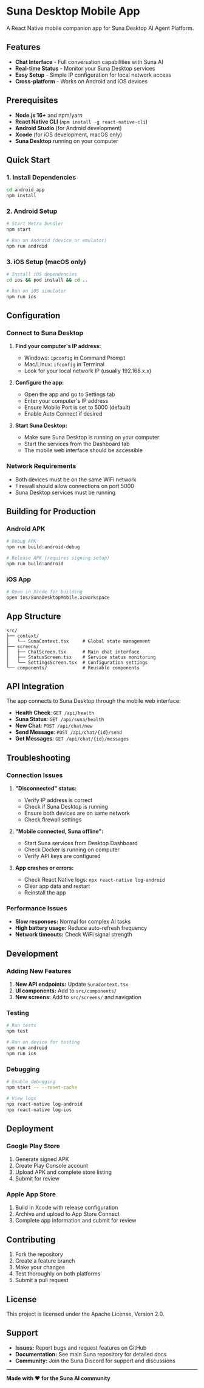 # Suna Desktop Mobile App

A React Native mobile companion app for Suna Desktop AI Agent Platform.

## Features

- **Chat Interface** - Full conversation capabilities with Suna AI
- **Real-time Status** - Monitor your Suna Desktop services
- **Easy Setup** - Simple IP configuration for local network access
- **Cross-platform** - Works on Android and iOS devices

## Prerequisites

- **Node.js 16+** and npm/yarn
- **React Native CLI** (`npm install -g react-native-cli`)
- **Android Studio** (for Android development)
- **Xcode** (for iOS development, macOS only)
- **Suna Desktop** running on your computer

## Quick Start

### 1. Install Dependencies

```bash
cd android_app
npm install
```

### 2. Android Setup

```bash
# Start Metro bundler
npm start

# Run on Android (device or emulator)
npm run android
```

### 3. iOS Setup (macOS only)

```bash
# Install iOS dependencies
cd ios && pod install && cd ..

# Run on iOS simulator
npm run ios
```

## Configuration

### Connect to Suna Desktop

1. **Find your computer's IP address:**
   - Windows: `ipconfig` in Command Prompt
   - Mac/Linux: `ifconfig` in Terminal
   - Look for your local network IP (usually 192.168.x.x)

2. **Configure the app:**
   - Open the app and go to Settings tab
   - Enter your computer's IP address
   - Ensure Mobile Port is set to 5000 (default)
   - Enable Auto Connect if desired

3. **Start Suna Desktop:**
   - Make sure Suna Desktop is running on your computer
   - Start the services from the Dashboard tab
   - The mobile web interface should be accessible

### Network Requirements

- Both devices must be on the same WiFi network
- Firewall should allow connections on port 5000
- Suna Desktop services must be running

## Building for Production

### Android APK

```bash
# Debug APK
npm run build:android-debug

# Release APK (requires signing setup)
npm run build:android
```

### iOS App

```bash
# Open in Xcode for building
open ios/SunaDesktopMobile.xcworkspace
```

## App Structure

```
src/
├── context/
│   └── SunaContext.tsx     # Global state management
├── screens/
│   ├── ChatScreen.tsx      # Main chat interface
│   ├── StatusScreen.tsx    # Service status monitoring
│   └── SettingsScreen.tsx  # Configuration settings
└── components/             # Reusable components
```

## API Integration

The app connects to Suna Desktop through the mobile web interface:

- **Health Check**: `GET /api/health`
- **Suna Status**: `GET /api/suna/health`
- **New Chat**: `POST /api/chat/new`
- **Send Message**: `POST /api/chat/{id}/send`
- **Get Messages**: `GET /api/chat/{id}/messages`

## Troubleshooting

### Connection Issues

1. **"Disconnected" status:**
   - Verify IP address is correct
   - Check if Suna Desktop is running
   - Ensure both devices are on same network
   - Check firewall settings

2. **"Mobile connected, Suna offline":**
   - Start Suna services from Desktop Dashboard
   - Check Docker is running on computer
   - Verify API keys are configured

3. **App crashes or errors:**
   - Check React Native logs: `npx react-native log-android`
   - Clear app data and restart
   - Reinstall the app

### Performance Issues

- **Slow responses:** Normal for complex AI tasks
- **High battery usage:** Reduce auto-refresh frequency
- **Network timeouts:** Check WiFi signal strength

## Development

### Adding New Features

1. **New API endpoints:** Update `SunaContext.tsx`
2. **UI components:** Add to `src/components/`
3. **New screens:** Add to `src/screens/` and navigation

### Testing

```bash
# Run tests
npm test

# Run on device for testing
npm run android
npm run ios
```

### Debugging

```bash
# Enable debugging
npm start -- --reset-cache

# View logs
npx react-native log-android
npx react-native log-ios
```

## Deployment

### Google Play Store

1. Generate signed APK
2. Create Play Console account
3. Upload APK and complete store listing
4. Submit for review

### Apple App Store

1. Build in Xcode with release configuration
2. Archive and upload to App Store Connect
3. Complete app information and submit for review

## Contributing

1. Fork the repository
2. Create a feature branch
3. Make your changes
4. Test thoroughly on both platforms
5. Submit a pull request

## License

This project is licensed under the Apache License, Version 2.0.

## Support

- **Issues:** Report bugs and request features on GitHub
- **Documentation:** See main Suna repository for detailed docs
- **Community:** Join the Suna Discord for support and discussions

---

**Made with ❤️ for the Suna AI community**